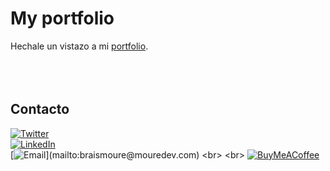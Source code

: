 # My portfolio
Hechale un vistazo a mi <a href="https://fernandd0.github.io/portfolio/">portfolio</a>.
<br>
<br>
<br>
<br>
## Contacto
[![Twitter](https://img.shields.io/badge/Twitter-@Fernandd_nd-1DA1F2?style=for-the-badge&logo=twitter&logoColor=white&labelColor=101010)](https://twitter.com/Fernandd_nd)
<br>
[![LinkedIn](https://img.shields.io/badge/LinkedIn-Fernando_Solorzano-0077B5?style=for-the-badge&logo=linkedin&logoColor=white&labelColor=101010)](https://twitter.com/Fernandd_nd)
<br>
[![Email](https://img.shields.io/badge/fernandd.to.dev@gmail.com-email_personal_(respuesta_rapida)-D14836?style=for-the-badge&logo=gmail&logoColor=white&labelColor=101010)](mailto:braismoure@mouredev.com)
<br>
<br>
[![BuyMeACoffee](https://img.shields.io/badge/Buy_Me_A_Coffee-apoya_mi_trabajo-FFDD00?style=for-the-badge&logo=buy-me-a-coffee&logoColor=white&labelColor=101010)](https://www.buymeacoffee.com/fernandd0)
